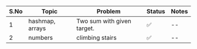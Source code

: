 | **S.No** | **Topic**            | **Problem**                                              | **Status**   | **Notes** |
|----------|----------------------|----------------------------------------------------------|--------------|-----------|
| 1        |hashmap, arrays                | Two sum with given target.                              | ✅   | --        |
| 2        |numbers                | climbing stairs                              | ✅   | --        |